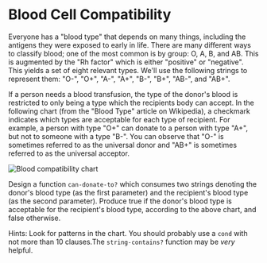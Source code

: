 # Blood Cell Compatibility

Everyone has a "blood type" that depends on many things, including the antigens they were exposed to early in life. There are many different ways to classify blood; one of the most common is by group: O, A, B, and AB. This is augmented by the "Rh factor" which is either "positive" or "negative". This yields a set of eight relevant types. We'll use the following strings to represent them: "O-", "O+", "A-", "A+", "B-", "B+", "AB-", and "AB+".

If a person needs a blood transfusion, the type of the donor's blood is restricted to only being a type which the recipients body can accept. In the following chart (from the "Blood Type" article on Wikipedia), a checkmark indicates which types are acceptable for each type of recipient. For example, a person with type "O+" can donate to a person with type "A+", but not to someone with a type "B-". You can observe that "O-" is sometimes referred to as the universal donor and "AB+" is sometimes referred to as the universal acceptor.

![Blood compatibility chart](../../../raw/master/2016/blood-cell-compatibility/blood-chart.png)

Design a function `can-donate-to?` which consumes two strings denoting the donor's blood type (as the first parameter) and the recipient's blood type (as the second parameter). Produce true if the donor's blood type is acceptable for the recipient's blood type, according to the above chart, and false otherwise.

Hints: Look for patterns in the chart. You should probably use a `cond` with not more than 10 clauses.The `string-contains?` function may be _very_ helpful.

